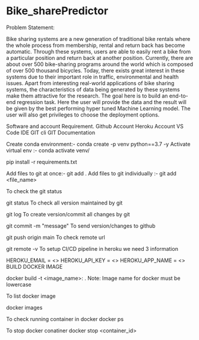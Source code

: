 # Bike_sharePredictor

Problem Statement:

Bike sharing systems are a new generation of traditional bike rentals where the whole process from membership, rental and return back has become automatic. Through these systems, users are able to easily rent a bike from a particular position and return back at another position. Currently, there are about over 500 bike-sharing programs around the world which is composed of over 500 thousand bicycles. Today, there exists great interest in these systems due to their important role in traffic, environmental and health issues. Apart from interesting real-world applications of bike sharing systems, the characteristics of data being generated by these systems make them attractive for the research. The goal here is to build an end-to-end regression task. Here the user will provide the data and the result will be given by the best performing hyper tuned Machine Learning model. The user will also get privileges to choose the deployment options.

Software and account Requirement.
    Github Account
    Heroku Account
    VS Code IDE
    GIT cli
    GIT Documentation

Create conda environment:-  conda create -p venv python==3.7 -y
  Activate virtual env  :-    conda activate venv/

pip install -r requirements.txt

Add files to git at once:- git add .
Add files to git individually :- git add <file_name>

To check the git status

git status
To check all version maintained by git

git log
To create version/commit all changes by git

git commit -m "message"
To send version/changes to github

git push origin main
To check remote url

git remote -v
To setup CI/CD pipeline in heroku we need 3 information

HEROKU_EMAIL = <>
HEROKU_API_KEY = <>
HEROKU_APP_NAME = <>
BUILD DOCKER IMAGE

docker build -t <image_name>:<tagname> .
Note: Image name for docker must be lowercase

To list docker image

docker images

To check running container in docker
docker ps


To stop docker conatiner
docker stop <container_id>







